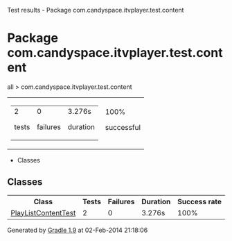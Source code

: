 Test results - Package com.candyspace.itvplayer.test.content

# Package com.candyspace.itvplayer.test.content #

all > com.candyspace.itvplayer.test.content

<table> 
 <tbody>
  <tr> 
   <td> 
    <div> 
     <table> 
      <tbody>
       <tr> 
        <td> 
         <div> 
          <div>
           2
          </div> 
          <p>tests</p> 
         </div> </td> 
        <td> 
         <div> 
          <div>
           0
          </div> 
          <p>failures</p> 
         </div> </td> 
        <td> 
         <div> 
          <div>
           3.276s
          </div> 
          <p>duration</p> 
         </div> </td> 
       </tr> 
      </tbody>
     </table> 
    </div> </td> 
   <td> 
    <div> 
     <div>
      100%
     </div> 
     <p>successful</p> 
    </div> </td> 
  </tr> 
 </tbody>
</table>

 *  Classes

## Classes ##

<table> 
 <tbody>
  <tr> 
   <th>Class</th> 
   <th>Tests</th> 
   <th>Failures</th> 
   <th>Duration</th> 
   <th>Success rate</th> 
  </tr>  
  <tr> 
   <td> <a href="com.candyspace.itvplayer.test.content.PlayListContentTest.md">PlayListContentTest</a> </td> 
   <td>2</td> 
   <td>0</td> 
   <td>3.276s</td> 
   <td>100%</td> 
  </tr> 
 </tbody>
</table>

Generated by [Gradle 1.9][] at 02-Feb-2014 21:18:06


[Gradle 1.9]: http://www.gradle.org